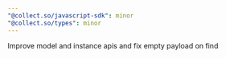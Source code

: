 ```yaml
---
"@collect.so/javascript-sdk": minor
"@collect.so/types": minor
---
```


Improve model and instance apis and fix empty payload on find

